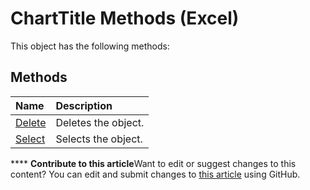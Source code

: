 
# ChartTitle Methods (Excel)
This object has the following methods:

## Methods



|**Name**|**Description**|
|:-----|:-----|
| [Delete](f5ad76d9-2cec-d834-283f-c1f5ab17db1b.md)|Deletes the object.|
| [Select](3ca37ca1-c874-cf06-dc4a-38df1879a5e2.md)|Selects the object.|

****   **Contribute to this article**Want to edit or suggest changes to this content? You can edit and submit changes to  [this article](https://github.com/jhershey00/VBA_Excel_Test/OpenXMLCon/articles/7b30ab9a-39d0-418c-bc61-8620153f1c53.md) using GitHub.

